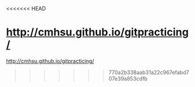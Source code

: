 <<<<<<< HEAD

http://cmhsu.github.io/gitpracticing/
=======
http://cmhsu.github.io/gitpracticing/

>>>>>>> 770a2b338aab31a22c967efabd707e39a853cdfb
